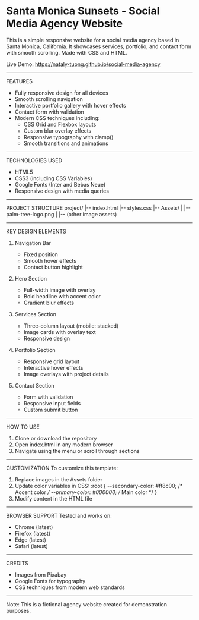 # Santa Monica Sunsets - Social Media Agency Website

This is a simple responsive website for a social media agency based in Santa Monica, California. It showcases services, portfolio, and contact form with smooth scrolling. Made with CSS and HTML.

Live Demo: https://nataly-tuong.github.io/social-media-agency

---

FEATURES
- Fully responsive design for all devices
- Smooth scrolling navigation
- Interactive portfolio gallery with hover effects
- Contact form with validation
- Modern CSS techniques including:
  * CSS Grid and Flexbox layouts
  * Custom blur overlay effects
  * Responsive typography with clamp()
  * Smooth transitions and animations

---

TECHNOLOGIES USED
- HTML5
- CSS3 (including CSS Variables)
- Google Fonts (Inter and Bebas Neue)
- Responsive design with media queries

---

PROJECT STRUCTURE
project/
|-- index.html
|-- styles.css
|-- Assets/
|   |-- palm-tree-logo.png
|   |-- (other image assets)

---

KEY DESIGN ELEMENTS

1. Navigation Bar
   - Fixed position
   - Smooth hover effects
   - Contact button highlight

2. Hero Section
   - Full-width image with overlay
   - Bold headline with accent color
   - Gradient blur effects

3. Services Section
   - Three-column layout (mobile: stacked)
   - Image cards with overlay text
   - Responsive design

4. Portfolio Section
   - Responsive grid layout
   - Interactive hover effects
   - Image overlays with project details

5. Contact Section
   - Form with validation
   - Responsive input fields
   - Custom submit button

---

HOW TO USE
1. Clone or download the repository
2. Open index.html in any modern browser
3. Navigate using the menu or scroll through sections

---

CUSTOMIZATION
To customize this template:
1. Replace images in the Assets folder
2. Update color variables in CSS:
   :root {
     --secondary-color: #ff8c00; /* Accent color */
     --primary-color: #000000;   /* Main color */
   }
3. Modify content in the HTML file

---

BROWSER SUPPORT
Tested and works on:
- Chrome (latest)
- Firefox (latest)
- Edge (latest)
- Safari (latest)

---

CREDITS
- Images from Pixabay
- Google Fonts for typography
- CSS techniques from modern web standards

---

Note: This is a fictional agency website created for demonstration purposes.
